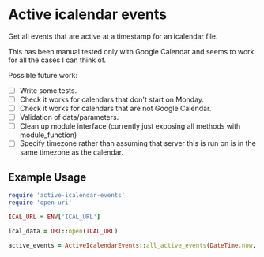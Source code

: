 # Active icalendar events

Get all events that are active at a timestamp for an icalendar file.

This has been manual tested only with Google Calendar and seems to work for all the cases I can think of.

Possible future work:
-[ ] Write some tests.
-[ ] Check it works for calendars that don't start on Monday.
-[ ] Check it works for calendars that are not Google Calendar.
-[ ] Validation of data/parameters.
-[ ] Clean up module interface (currently just exposing all methods with module_function)
-[ ] Specify timezone rather than assuming that server this is run on is in the same timezone as the calendar.

## Example Usage

```ruby
require 'active-icalendar-events'
require 'open-uri'

ICAL_URL = ENV['ICAL_URL']

ical_data = URI::open(ICAL_URL)

active_events = ActiveIcalendarEvents::all_active_events(DateTime.now, Icalendar::Calendar.parse(ical_data))
```
